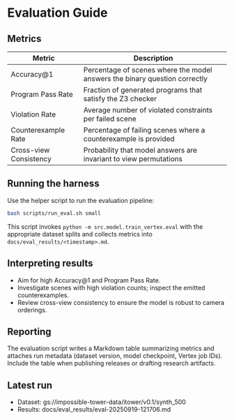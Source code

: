 # Evaluation Guide

## Metrics

| Metric | Description |
| ------ | ----------- |
| Accuracy@1 | Percentage of scenes where the model answers the binary question correctly |
| Program Pass Rate | Fraction of generated programs that satisfy the Z3 checker |
| Violation Rate | Average number of violated constraints per failed scene |
| Counterexample Rate | Percentage of failing scenes where a counterexample is provided |
| Cross-view Consistency | Probability that model answers are invariant to view permutations |

## Running the harness

Use the helper script to run the evaluation pipeline:

```bash
bash scripts/run_eval.sh small
```

This script invokes `python -m src.model.train_vertex.eval` with the appropriate dataset splits and collects metrics into `docs/eval_results/<timestamp>.md`.

## Interpreting results

- Aim for high Accuracy@1 and Program Pass Rate.
- Investigate scenes with high violation counts; inspect the emitted counterexamples.
- Review cross-view consistency to ensure the model is robust to camera orderings.

## Reporting

The evaluation script writes a Markdown table summarizing metrics and attaches run metadata (dataset version, model checkpoint, Vertex job IDs). Include the table when publishing releases or drafting research artifacts.


## Latest run

- Dataset: gs://impossible-tower-data/itower/v0.1/synth_500
- Results: docs/eval_results/eval-20250919-121706.md
